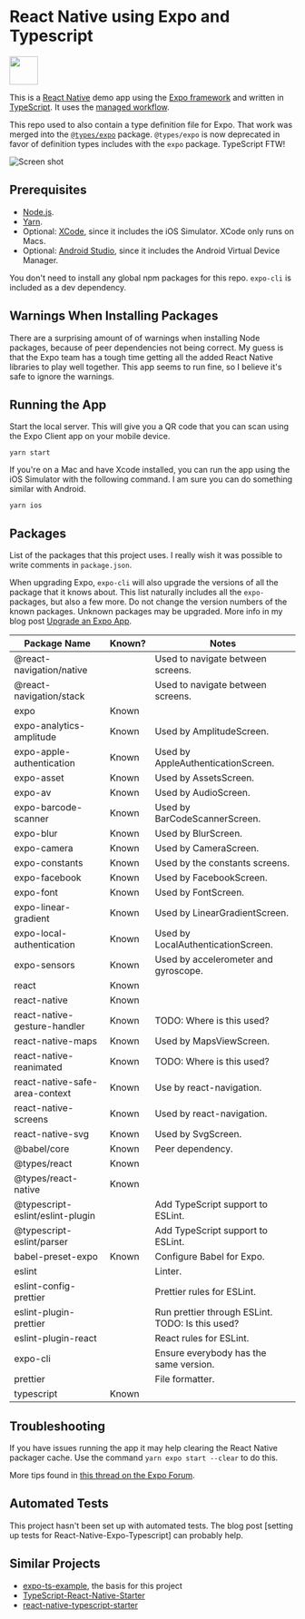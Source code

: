 # React Native using Expo and Typescript

<img src="../../raw/master/assets/app-icon.png" height="50">

This is a [React Native](https://facebook.github.io/react-native/) demo app using the [Expo framework](https://expo.io) and written in [TypeScript](http://www.typescriptlang.org). It uses the [managed workflow](https://docs.expo.io/introduction/managed-vs-bare/).

This repo used to also contain a type definition file for Expo. That work was merged into the [`@types/expo`](https://github.com/DefinitelyTyped/DefinitelyTyped/tree/master/types/expo) package. `@types/expo` is now deprecated in favor of definition types includes with the `expo` package. TypeScript FTW!

![Screen shot](../../raw/master/screen-shot.png)

## Prerequisites

- [Node.js](https://nodejs.org/).
- [Yarn](https://yarnpkg.com/).
- Optional: [XCode](https://developer.apple.com/xcode/), since it includes the iOS Simulator. XCode only runs on Macs.
- Optional: [Android Studio](https://developer.android.com/studio), since it includes the Android Virtual Device Manager.

You don't need to install any global npm packages for this repo. `expo-cli` is included as a dev dependency.

## Warnings When Installing Packages

There are a surprising amount of of warnings when installing Node packages, because of peer dependencies not being correct. My guess is that the Expo team has a tough time getting all the added React Native libraries to play well together. This app seems to run fine, so I believe it's safe to ignore the warnings.

## Running the App

Start the local server. This will give you a QR code that you can scan using the Expo Client app on your mobile device.

```shell
yarn start
```

If you're on a Mac and have Xcode installed, you can run the app using the iOS Simulator with the following command. I am sure you can do something similar with Android.

```shell
yarn ios
```

## Packages

List of the packages that this project uses. I really wish it was possible to write comments in `package.json`.

When upgrading Expo, `expo-cli` will also upgrade the versions of all the package that it knows about. This list naturally includes all the `expo-` packages, but also a few more. Do not change the version numbers of the known packages. Unknown packages may be upgraded. More info in my blog post [Upgrade an Expo App](https://janaagaard.com/blog/2020-05-04-upgrading-an-expo-app).

| Package Name                     | Known? | Notes                                            |
| -------------------------------- | ------ | ------------------------------------------------ |
| @react-navigation/native         |        | Used to navigate between screens.                |
| @react-navigation/stack          |        | Used to navigate between screens.                |
| expo                             | Known  |                                                  |
| expo-analytics-amplitude         | Known  | Used by AmplitudeScreen.                         |
| expo-apple-authentication        | Known  | Used by AppleAuthenticationScreen.               |
| expo-asset                       | Known  | Used by AssetsScreen.                            |
| expo-av                          | Known  | Used by AudioScreen.                             |
| expo-barcode-scanner             | Known  | Used by BarCodeScannerScreen.                    |
| expo-blur                        | Known  | Used by BlurScreen.                              |
| expo-camera                      | Known  | Used by CameraScreen.                            |
| expo-constants                   | Known  | Used by the constants screens.                   |
| expo-facebook                    | Known  | Used by FacebookScreen.                          |
| expo-font                        | Known  | Used by FontScreen.                              |
| expo-linear-gradient             | Known  | Used by LinearGradientScreen.                    |
| expo-local-authentication        | Known  | Used by LocalAuthenticationScreen.               |
| expo-sensors                     | Known  | Used by accelerometer and gyroscope.             |
| react                            | Known  |                                                  |
| react-native                     | Known  |                                                  |
| react-native-gesture-handler     | Known  | TODO: Where is this used?                        |
| react-native-maps                | Known  | Used by MapsViewScreen.                          |
| react-native-reanimated          | Known  | TODO: Where is this used?                        |
| react-native-safe-area-context   | Known  | Use by react-navigation.                         |
| react-native-screens             | Known  | Used by react-navigation.                        |
| react-native-svg                 | Known  | Used by SvgScreen.                               |
| @babel/core                      | Known  | Peer dependency.                                 |
| @types/react                     | Known  |                                                  |
| @types/react-native              | Known  |                                                  |
| @typescript-eslint/eslint-plugin |        | Add TypeScript support to ESLint.                |
| @typescript-eslint/parser        |        | Add TypeScript support to ESLint.                |
| babel-preset-expo                | Known  | Configure Babel for Expo.                        |
| eslint                           |        | Linter.                                          |
| eslint-config-prettier           |        | Prettier rules for ESLint.                       |
| eslint-plugin-prettier           |        | Run prettier through ESLint. TODO: Is this used? |
| eslint-plugin-react              |        | React rules for ESLint.                          |
| expo-cli                         |        | Ensure everybody has the same version.           |
| prettier                         |        | File formatter.                                  |
| typescript                       | Known  |                                                  |

## Troubleshooting

If you have issues running the app it may help clearing the React Native packager cache. Use the command `yarn expo start --clear` to do this.

More tips found in [this thread on the Expo Forum](https://forums.expo.io/t/how-to-clear-the-react-native-packager/1352).

## Automated Tests

This project hasn't been set up with automated tests. The blog post [setting up tests for React-Native-Expo-Typescript] can probably help.

## Similar Projects

- [expo-ts-example](https://github.com/dalcib/expo-ts-example), the basis for this project
- [TypeScript-React-Native-Starter](https://github.com/Microsoft/TypeScript-React-Native-Starter)
- [react-native-typescript-starter](https://github.com/cbrevik/react-native-typescript-starter)
